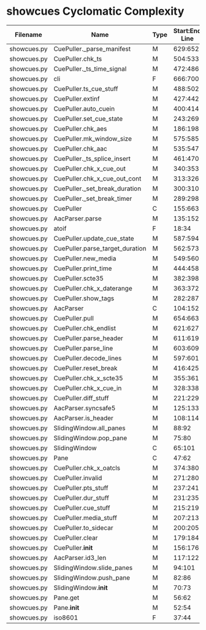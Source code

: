 # showcues Cyclomatic Complexity

| Filename | Name | Type | Start:End Line | Complexity | Clasification |
| -------- | ---- | ---- | -------------- | ---------- | ------------- |
| showcues.py | CuePuller._parse_manifest | M | 629:652 | 7 | B |
| showcues.py | CuePuller.chk_ts | M | 504:533 | 7 | B |
| showcues.py | CuePuller._ts_time_signal | M | 472:486 | 7 | B |
| showcues.py | cli | F | 666:700 | 7 | B |
| showcues.py | CuePuller.ts_cue_stuff | M | 488:502 | 5 | A |
| showcues.py | CuePuller.extinf | M | 427:442 | 5 | A |
| showcues.py | CuePuller.auto_cuein | M | 400:414 | 5 | A |
| showcues.py | CuePuller.set_cue_state | M | 243:269 | 5 | A |
| showcues.py | CuePuller.chk_aes | M | 186:198 | 5 | A |
| showcues.py | CuePuller.mk_window_size | M | 575:585 | 4 | A |
| showcues.py | CuePuller.chk_aac | M | 535:547 | 4 | A |
| showcues.py | CuePuller._ts_splice_insert | M | 461:470 | 4 | A |
| showcues.py | CuePuller.chk_x_cue_out | M | 340:353 | 4 | A |
| showcues.py | CuePuller.chk_x_cue_out_cont | M | 313:326 | 4 | A |
| showcues.py | CuePuller._set_break_duration | M | 300:310 | 4 | A |
| showcues.py | CuePuller._set_break_timer | M | 289:298 | 4 | A |
| showcues.py | CuePuller | C | 155:663 | 4 | A |
| showcues.py | AacParser.parse | M | 135:152 | 4 | A |
| showcues.py | atoif | F | 18:34 | 4 | A |
| showcues.py | CuePuller.update_cue_state | M | 587:594 | 3 | A |
| showcues.py | CuePuller.parse_target_duration | M | 562:573 | 3 | A |
| showcues.py | CuePuller.new_media | M | 549:560 | 3 | A |
| showcues.py | CuePuller.print_time | M | 444:458 | 3 | A |
| showcues.py | CuePuller.scte35 | M | 382:398 | 3 | A |
| showcues.py | CuePuller.chk_x_daterange | M | 363:372 | 3 | A |
| showcues.py | CuePuller.show_tags | M | 282:287 | 3 | A |
| showcues.py | AacParser | C | 104:152 | 3 | A |
| showcues.py | CuePuller.pull | M | 654:663 | 2 | A |
| showcues.py | CuePuller.chk_endlist | M | 621:627 | 2 | A |
| showcues.py | CuePuller.parse_header | M | 611:619 | 2 | A |
| showcues.py | CuePuller.parse_line | M | 603:609 | 2 | A |
| showcues.py | CuePuller.decode_lines | M | 597:601 | 2 | A |
| showcues.py | CuePuller.reset_break | M | 416:425 | 2 | A |
| showcues.py | CuePuller.chk_x_scte35 | M | 355:361 | 2 | A |
| showcues.py | CuePuller.chk_x_cue_in | M | 328:338 | 2 | A |
| showcues.py | CuePuller.diff_stuff | M | 221:229 | 2 | A |
| showcues.py | AacParser.syncsafe5 | M | 125:133 | 2 | A |
| showcues.py | AacParser.is_header | M | 108:114 | 2 | A |
| showcues.py | SlidingWindow.all_panes | M | 88:92 | 2 | A |
| showcues.py | SlidingWindow.pop_pane | M | 75:80 | 2 | A |
| showcues.py | SlidingWindow | C | 65:101 | 2 | A |
| showcues.py | Pane | C | 47:62 | 2 | A |
| showcues.py | CuePuller.chk_x_oatcls | M | 374:380 | 1 | A |
| showcues.py | CuePuller.invalid | M | 271:280 | 1 | A |
| showcues.py | CuePuller.pts_stuff | M | 237:241 | 1 | A |
| showcues.py | CuePuller.dur_stuff | M | 231:235 | 1 | A |
| showcues.py | CuePuller.cue_stuff | M | 215:219 | 1 | A |
| showcues.py | CuePuller.media_stuff | M | 207:213 | 1 | A |
| showcues.py | CuePuller.to_sidecar | M | 200:205 | 1 | A |
| showcues.py | CuePuller.clear | M | 179:184 | 1 | A |
| showcues.py | CuePuller.__init__ | M | 156:176 | 1 | A |
| showcues.py | AacParser.id3_len | M | 117:122 | 1 | A |
| showcues.py | SlidingWindow.slide_panes | M | 94:101 | 1 | A |
| showcues.py | SlidingWindow.push_pane | M | 82:86 | 1 | A |
| showcues.py | SlidingWindow.__init__ | M | 70:73 | 1 | A |
| showcues.py | Pane.get | M | 56:62 | 1 | A |
| showcues.py | Pane.__init__ | M | 52:54 | 1 | A |
| showcues.py | iso8601 | F | 37:44 | 1 | A |
